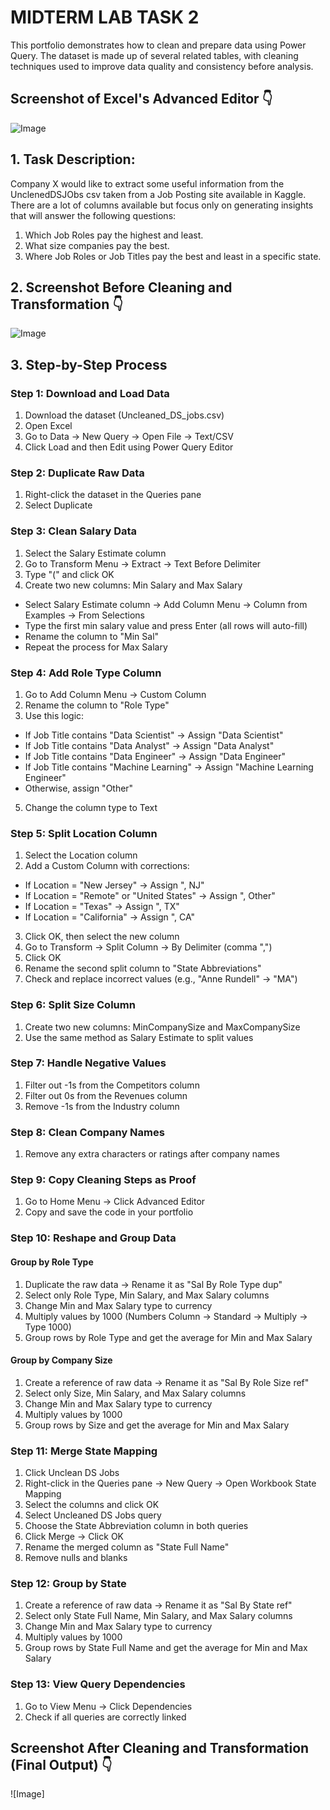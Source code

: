 # MIDTERM LAB TASK 2
This portfolio demonstrates how to clean and prepare data using Power Query. The dataset is made up of several related tables, with cleaning techniques used to improve data quality and consistency before analysis.

## Screenshot of Excel's Advanced Editor 👇
![Image](https://github.com/user-attachments/assets/48507095-96e1-407c-ad71-33c14300c75d)

## 1. Task Description:
Company X would like to extract some useful information from the UnclenedDSJObs csv taken
from a Job Posting site available in Kaggle. There are a lot of columns available but focus only
on generating insights that will answer the following questions:
1. Which Job Roles pay the highest and least.
2. What size companies pay the best.
3. Where Job Roles or Job Titles pay the best and least in a specific state.
 
## 2. Screenshot Before Cleaning and Transformation  👇 
![Image](https://github.com/user-attachments/assets/5582453b-123d-4619-8f02-c17993a9db86)

## 3. Step-by-Step Process
### Step 1: Download and Load Data  
1. Download the dataset (Uncleaned_DS_jobs.csv)  
2. Open Excel  
3. Go to Data → New Query → Open File → Text/CSV  
4. Click Load and then Edit using Power Query Editor  

### Step 2: Duplicate Raw Data  
1. Right-click the dataset in the Queries pane  
2. Select Duplicate  

### Step 3: Clean Salary Data  
1. Select the Salary Estimate column  
2. Go to Transform Menu → Extract → Text Before Delimiter  
3. Type "(" and click OK  
4. Create two new columns: Min Salary and Max Salary  
- Select Salary Estimate column → Add Column Menu → Column from Examples → From Selections  
- Type the first min salary value and press Enter (all rows will auto-fill)  
- Rename the column to "Min Sal"  
- Repeat the process for Max Salary  

### Step 4: Add Role Type Column  
1. Go to Add Column Menu → Custom Column  
2. Rename the column to "Role Type"  
3. Use this logic:
- If Job Title contains "Data Scientist" → Assign "Data Scientist"  
- If Job Title contains "Data Analyst" → Assign "Data Analyst"  
- If Job Title contains "Data Engineer" → Assign "Data Engineer"  
- If Job Title contains "Machine Learning" → Assign "Machine Learning Engineer"
- Otherwise, assign "Other"  

5. Change the column type to Text  

### Step 5: Split Location Column  
1. Select the Location column  
2. Add a Custom Column with corrections:  
- If Location = "New Jersey" → Assign ", NJ"
- If Location = "Remote" or "United States" → Assign ", Other"
- If Location = "Texas" → Assign ", TX"
- If Location = "California" → Assign ", CA"  

3. Click OK, then select the new column  
4. Go to Transform → Split Column → By Delimiter (comma ",")  
5. Click OK  
6. Rename the second split column to "State Abbreviations"  
7. Check and replace incorrect values (e.g., "Anne Rundell" → "MA")  

### Step 6: Split Size Column  
1. Create two new columns: MinCompanySize and MaxCompanySize  
2. Use the same method as Salary Estimate to split values  

### Step 7: Handle Negative Values  
1. Filter out -1s from the Competitors column  
2. Filter out 0s from the Revenues column  
3. Remove -1s from the Industry column  

### Step 8: Clean Company Names  
1. Remove any extra characters or ratings after company names  

### Step 9: Copy Cleaning Steps as Proof  
1. Go to Home Menu → Click Advanced Editor  
2. Copy and save the code in your portfolio

### Step 10: Reshape and Group Data  
#### Group by Role Type  
1. Duplicate the raw data → Rename it as "Sal By Role Type dup"  
2. Select only Role Type, Min Salary, and Max Salary columns  
3. Change Min and Max Salary type to currency  
4. Multiply values by 1000 (Numbers Column → Standard → Multiply → Type 1000)  
5. Group rows by Role Type and get the average for Min and Max Salary  

#### Group by Company Size  
1. Create a reference of raw data → Rename it as "Sal By Role Size ref"  
2. Select only Size, Min Salary, and Max Salary columns  
3. Change Min and Max Salary type to currency  
4. Multiply values by 1000  
5. Group rows by Size and get the average for Min and Max Salary  


### Step 11: Merge State Mapping  
1. Click Unclean DS Jobs  
2. Right-click in the Queries pane → New Query → Open Workbook State Mapping  
3. Select the columns and click OK  
4. Select Uncleaned DS Jobs query  
5. Choose the State Abbreviation column in both queries  
6. Click Merge → Click OK  
7. Rename the merged column as "State Full Name"  
8. Remove nulls and blanks  



### Step 12: Group by State  
1. Create a reference of raw data → Rename it as "Sal By State ref"  
2. Select only State Full Name, Min Salary, and Max Salary columns  
3. Change Min and Max Salary type to currency  
4. Multiply values by 1000  
5. Group rows by State Full Name and get the average for Min and Max Salary  



### Step 13: View Query Dependencies  
1. Go to View Menu → Click Dependencies  
2. Check if all queries are correctly linked  




## Screenshot After Cleaning and Transformation (Final Output) 👇 
![Image]
